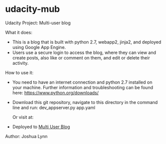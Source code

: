 # udacity-mub

Udacity Project: Multi-user blog

What it does:
- This is a blog that is built with python 2.7, webapp2, jinja2, and deployed using Google App Engine.
- Users use a secure login to access the blog, where they can view and create posts, also like or comment on them, and edit or delete their activity.

How to use it:
- You need to have an internet connection and python 2.7 installed on your machine. Further information and troubleshooting can be found here: https://www.python.org/downloads/
- Download this git repository, navigate to this directory in the command line and run: dev_appserver.py app.yaml

  Or visit at:
- Deployed to <a href="https://basic-blog-169306.appspot.com" target="_blank">Multi User Blog</a>

Author:
Joshua Lynn

